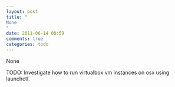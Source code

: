 ```yaml
---
layout: post
title: "
None
"
date: 2011-06-14 00:59
comments: true
categories: todo
---
```


None


TODO: Investigate how to run virtualbox vm instances on osx using launchctl.

